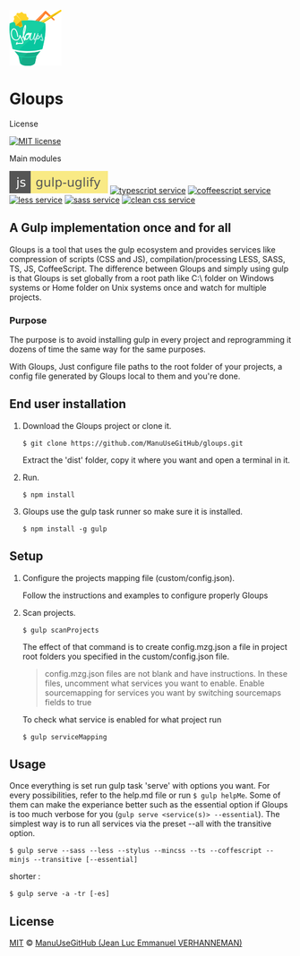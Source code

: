 ![logo](images/mzg2.ico)
# Gloups
License

[![MIT license][license-badge]][license-link]

Main modules

[![uglify service][uglify-badge]][uglify-link] [![typescript service][typescript-badge]][typescript-link] [![coffeescript service][coffee-badge]][coffee-link] [![less service][less-badge]][less-link] [![sass service][sass-badge]][sass-link] [![clean css service][cleanCSS-badge]][cleanCSS-link]

## A Gulp implementation once and for all
Gloups is a tool that uses the gulp ecosystem and provides services like compression of scripts (CSS and JS), compilation/processing LESS, SASS, TS, JS, CoffeeScript. The difference between Gloups and simply using gulp is that Gloups is set globally from a root path like C:\ folder on Windows systems or Home folder on Unix systems once and watch for multiple projects.

### Purpose
The purpose is to avoid installing gulp in every project and reprogramming it dozens of time the same way for the same purposes. 

With Gloups, Just configure file paths to the root folder of your projects, a config file generated by Gloups local to them and you're done.

## End user installation

1. Download the Gloups project or clone it.
    
    ```
    $ git clone https://github.com/ManuUseGitHub/gloups.git 
    ```
    
    Extract the 'dist' folder, copy it where you want and open a terminal in it.

2.  Run.
    
    ```
    $ npm install
    ```

3.  Gloups use the gulp task runner so make sure it is installed.
    
    ```
    $ npm install -g gulp
    ```
    

## Setup

1. Configure the projects mapping file (custom/config.json).

    Follow the instructions and examples to configure properly Gloups

2.  Scan projects.

        $ gulp scanProjects 

    The effect of that command is to create config.mzg.json a file in project root folders you specified in the custom/config.json file.

    > config.mzg.json files are not blank and have instructions.
    > In these files, uncomment what services you want to enable.
    > Enable sourcemapping for services you want by switching sourcemaps fields to true

    To check what service is enabled for what project run
    
    ```
    $ gulp serviceMapping    
    ```

## Usage
Once everything is set run gulp task 'serve' with options you want. For every possibilities, refer to the help.md file or run  ```$ gulp helpMe```. Some of them can make the experiance better such as the essential option if Gloups is too much verbose for you (```gulp serve <service(s)> --essential```). The simplest way is to run all services via the preset --all with the transitive option.

    $ gulp serve --sass --less --stylus --mincss --ts --coffescript --minjs --transitive [--essential]
    
shorter :

    $ gulp serve -a -tr [-es]

## License
[MIT][license-link] © [ManuUseGitHub (Jean Luc Emmanuel VERHANNEMAN)](https://www.linkedin.com/in/jean-luc-emmanuel-verhanneman-5a9381ab/)

[uglify-badge]: images/js-gulp--uglify-f9ea85.svg
[uglify-link]: https://www.npmjs.com/package/gulp-uglify

[typescript-badge]: https://img.shields.io/badge/ts-gulp--typescript-152740.svg?style=flat-square
[typescript-link]: https://www.npmjs.com/package/gulp-typescript

[coffee-badge]: https://img.shields.io/badge/coffee-gulp--coffee-3e2723.svg?style=flat-square
[coffee-link]: https://www.npmjs.com/package/gulp-coffee

[less-badge]: https://img.shields.io/badge/less-gulp--less-1d365d.svg?style=flat-square
[less-link]: https://www.npmjs.com/package/gulp-less

[sass-badge]: https://img.shields.io/badge/sass-gulp--sass-c6538c.svg?style=flat-square
[sass-link]: https://www.npmjs.com/package/gulp-sass

[cleanCSS-badge]: https://img.shields.io/badge/css-gulp--clean--css-17cfa3.svg?style=flat-square
[cleanCSS-link]: https://www.npmjs.com/package/gulp-clean-css

[license-badge]: http://img.shields.io/badge/license-MIT-blue.svg?style=flat-square
[license-link]: LICENSE

[stackoverflow-icon]: images/so-icon.svg
[stackoverflow-link]: https://stackoverflow.com
